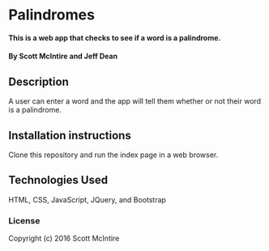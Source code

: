 # Palindromes

#### This is a web app that checks to see if a word is a palindrome.

#### By Scott McIntire and Jeff Dean

## Description

A user can enter a word and the app will tell them whether or not their word is a palindrome.

## Installation instructions

Clone this repository and run the index page in a web browser.

## Technologies Used

HTML, CSS, JavaScript, JQuery, and Bootstrap

### License

Copyright (c) 2016 Scott McIntire
